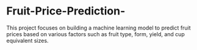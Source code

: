 # Fruit-Price-Prediction-
This project focuses on building a machine learning model to predict fruit prices based on various factors such as fruit type, form, yield, and cup equivalent sizes. 
